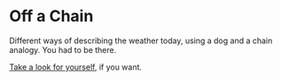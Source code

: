 # Off a Chain

Different ways of describing the weather today, using a dog and a chain analogy. You had to be there.

[Take a look for yourself](http://masterroot24.github.io/off-a-chain), if you want.
